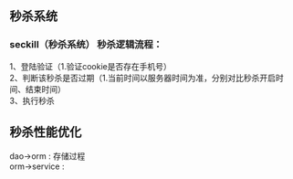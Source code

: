 ## 秒杀系统

### seckill（秒杀系统） 秒杀逻辑流程：
1、登陆验证（1.验证cookie是否存在手机号）  
2、判断该秒杀是否过期（1.当前时间以服务器时间为准，分别对比秒杀开启时间、结束时间）  
3、执行秒杀

## 秒杀性能优化
dao->orm : 存储过程  
orm->service : 
